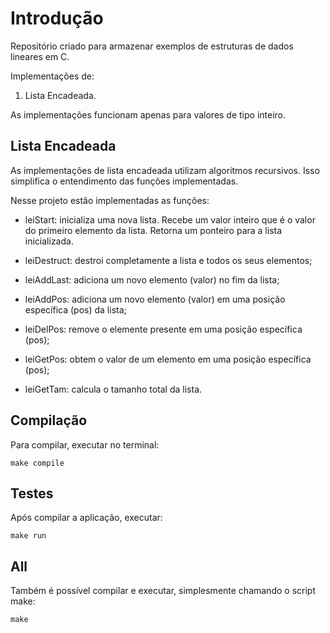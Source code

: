 # Introdução

Repositório criado para armazenar exemplos de estruturas de dados lineares em C.

Implementações de:
1. Lista Encadeada.

As implementações funcionam apenas para valores de tipo inteiro.

## Lista Encadeada

As implementações de lista encadeada utilizam algoritmos recursivos.
Isso simplifica o entendimento das funções implementadas.

Nesse projeto estão implementadas as funções:

* leiStart: inicializa uma nova lista. Recebe um valor inteiro que é o valor do primeiro elemento da lista. Retorna um ponteiro para a lista inicializada.

* leiDestruct: destroi completamente a lista e todos os seus elementos;

* leiAddLast: adiciona um novo elemento (valor) no fim da lista;

* leiAddPos: adiciona um novo elemento (valor) em uma posição específica (pos) da lista;

* leiDelPos: remove o elemente presente em uma posição específica (pos);

* leiGetPos: obtem o valor de um elemento em uma posição específica (pos);

* leiGetTam: calcula o tamanho total da lista.



## Compilação

Para compilar, executar no terminal:

```
make compile
```

## Testes

Após compilar a aplicação, executar:

```
make run
```

## All

Também é possível compilar e executar, simplesmente chamando o script make:
```
make 
```
